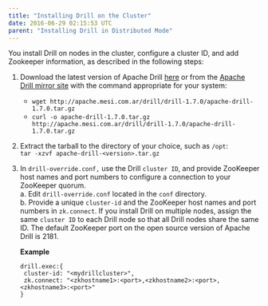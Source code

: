 ```yaml
---
title: "Installing Drill on the Cluster"
date: 2016-06-29 02:15:53 UTC
parent: "Installing Drill in Distributed Mode"
---
```

You install Drill on nodes in the cluster, configure a cluster ID, and add Zookeeper information, as described in the following steps:

  1. Download the latest version of Apache Drill [here](http://www.apache.org/dyn/closer.lua?filename=drill/drill-1.7.0/apache-drill-1.7.0.tar.gz&action=download) or from the [Apache Drill mirror site](http://www.apache.org/dyn/closer.cgi/drill/drill-1.7.0/apache-drill-1.7.0.tar.gz) with the command appropriate for your system:  
       * `wget http://apache.mesi.com.ar/drill/drill-1.7.0/apache-drill-1.7.0.tar.gz`  
       * `curl -o apache-drill-1.7.0.tar.gz http://apache.mesi.com.ar/drill/drill-1.7.0/apache-drill-1.7.0.tar.gz`  
  2. Extract the tarball to the directory of your choice, such as `/opt`:  
  `tar -xzvf apache-drill-<version>.tar.gz`
  3. In `drill-override.conf,` use the Drill `cluster ID`, and provide ZooKeeper host names and port numbers to configure a connection to your ZooKeeper quorum.  
         a. Edit `drill-override.conf` located in the `conf` directory.  
         b. Provide a unique `cluster-id` and the ZooKeeper host names and port numbers in `zk.connect`. If you install Drill on multiple nodes, assign the same `cluster ID` to each Drill node so that all Drill nodes share the same ID. The default ZooKeeper port on the open source version of Apache Drill is 2181.

       **Example**
       
         drill.exec:{
          cluster-id: "<mydrillcluster>",
          zk.connect: "<zkhostname1>:<port>,<zkhostname2>:<port>,<zkhostname3>:<port>"
         }

